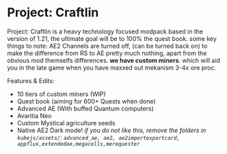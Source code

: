 # Project: Craftlin


Project: Craftlin is a heavy technology focused modpack based in the version of 1.21, the ultimate goal will be to 100% the quest book. some key things to note: AE2 Channels are turned off, (can be turned back on) to make the difference from RS to AE pretty much nothing, apart from the obvious mod themselfs differences. **we have custom miners**. which will aid you in the late game when you have maxxed out mekanism 3-4x ore proc.

Features & Edits:
* 10 tiers of custom miners (WIP)
* Quest book (aiming  for 600+ Quests when done)
* Advanced AE (With buffed Quantum computers)
* Avaritia Neo
* Custom Mystical agriculture seeds
* Native AE2 Dark mode! *if you do not like this, remove the folders in `kubejs/assets/`: `advanced_ae, ae2, ae2importexportcard, appflux,extendedae,megacells,merequester`*
